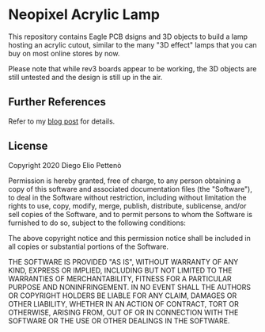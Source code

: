 <!--
SPDX-FileCopyrightText: 2020 Diego Elio Pettenò

SPDX-License-Identifier: MIT
-->

# Neopixel Acrylic Lamp

This repository contains Eagle PCB dsigns and 3D objects to build a lamp hosting an acrylic
cutout, similar to the many "3D effect" lamps that you can buy on most online stores by now.

Please note that while rev3 boards appear to be working, the 3D objects are still untested
and the design is still up in the air.

## Further References

Refer to my [blog post](https://flameeyes.blog/2020/07/09/investigating-chinese-acrylic-lamps/) for
details.

## License

Copyright 2020 Diego Elio Pettenò

Permission is hereby granted, free of charge, to any person obtaining a copy of this
software and associated documentation files (the "Software"), to deal in the Software
without restriction, including without limitation the rights to use, copy, modify,
merge, publish, distribute, sublicense, and/or sell copies of the Software, and to
permit persons to whom the Software is furnished to do so, subject to the following
conditions:

The above copyright notice and this permission notice shall be included in all copies or
substantial portions of the Software.

THE SOFTWARE IS PROVIDED "AS IS", WITHOUT WARRANTY OF ANY KIND, EXPRESS OR IMPLIED,
INCLUDING BUT NOT LIMITED TO THE WARRANTIES OF MERCHANTABILITY, FITNESS FOR A PARTICULAR
PURPOSE AND NONINFRINGEMENT. IN NO EVENT SHALL THE AUTHORS OR COPYRIGHT HOLDERS BE
LIABLE FOR ANY CLAIM, DAMAGES OR OTHER LIABILITY, WHETHER IN AN ACTION OF CONTRACT, TORT
OR OTHERWISE, ARISING FROM, OUT OF OR IN CONNECTION WITH THE SOFTWARE OR THE USE OR
OTHER DEALINGS IN THE SOFTWARE.
